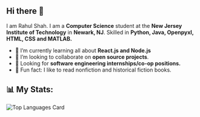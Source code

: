 ## Hi there 👋
I am Rahul Shah. I am a **Computer Science** student at the **New Jersey Institute of Technology** in **Newark, NJ**.  Skilled in **Python, Java, Openpyxl, HTML, CSS and MATLAB.**

- 🌱 I’m currently learning all about **React.js and Node.js**
- 🤝 I’m looking to collaborate on **open source projects**.
- 💼 Looking for **software engineering internships/co-op positions.**
- 🌟 Fun fact: I like to read nonfiction and historical fiction books.

## 📊 My Stats:
![Top Languages Card](https://github-readme-stats.vercel.app/api/top-langs/?username=rahulnshah&theme=algolia)
 




